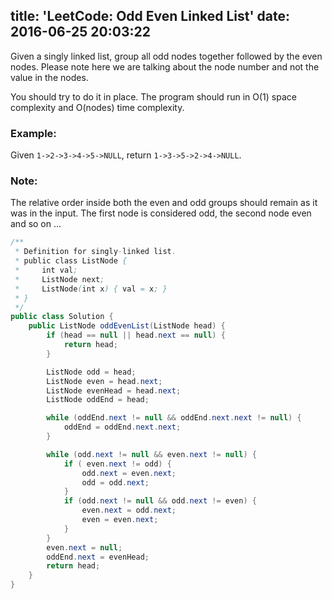 title: 'LeetCode: Odd Even Linked List'
date: 2016-06-25 20:03:22
---

Given a singly linked list, group all odd nodes together followed by the even nodes. Please note here we are talking about the node number and not the value in the nodes.

You should try to do it in place. The program should run in O(1) space complexity and O(nodes) time complexity.

### Example:
Given `1->2->3->4->5->NULL`,
return `1->3->5->2->4->NULL`.

### Note:
The relative order inside both the even and odd groups should remain as it was in the input. 
The first node is considered odd, the second node even and so on ...

```java
/**
 * Definition for singly-linked list.
 * public class ListNode {
 *     int val;
 *     ListNode next;
 *     ListNode(int x) { val = x; }
 * }
 */
public class Solution {
    public ListNode oddEvenList(ListNode head) {
        if (head == null || head.next == null) {
            return head;
        }

        ListNode odd = head;
        ListNode even = head.next;
        ListNode evenHead = head.next;
        ListNode oddEnd = head;

        while (oddEnd.next != null && oddEnd.next.next != null) {
            oddEnd = oddEnd.next.next;
        }

        while (odd.next != null && even.next != null) {
            if ( even.next != odd) {
                odd.next = even.next;
                odd = odd.next;
            }
            if (odd.next != null && odd.next != even) {
                even.next = odd.next;
                even = even.next;
            }
        }
        even.next = null;
        oddEnd.next = evenHead;
        return head;
    }
}
```